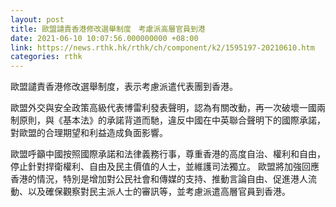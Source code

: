 ```yaml
---
layout: post
title: 歐盟譴責香港修改選舉制度　考慮派高層官員到港
date: 2021-06-10 10:07:56.000000000 +08:00
link: https://news.rthk.hk/rthk/ch/component/k2/1595197-20210610.htm
categories: rthk
---
```


歐盟譴責香港修改選舉制度，表示考慮派遣代表團到香港。

歐盟外交與安全政策高級代表博雷利發表聲明，認為有關改動，再一次破壞一國兩制原則，與《基本法》的承諾背道而馳，違反中國在中英聯合聲明下的國際承諾，對歐盟的合理期望和利益造成負面影響。

歐盟呼籲中國按照國際承諾和法律義務行事，尊重香港的高度自治、權利和自由，停止針對捍衛權利、自由及民主價值的人士，並維護司法獨立。 歐盟將加強回應香港的情況，特別是增加對公民社會和傳媒的支持、推動言論自由、促進港人流動、以及確保觀察對民主派人士的審訊等，並考慮派遣高層官員到香港。
